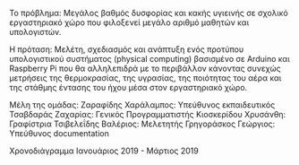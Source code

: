Το πρόβλημα: Mεγάλος βαθμός δυσφορίας και κακής υγιεινής σε σχολικό εργαστηριακό χώρο που φιλοξενεί μεγάλο αριθμό μαθητών και υπολογιστών.

Η πρόταση: Μελέτη, σχεδιασμός και ανάπτυξη ενός προτύπου υπολογιστικού συστήματος (physical computing) βασισμένο σε Arduino και Raspberry Pi που θα αλληλεπιδρά με το περιβάλλον κάνοντας συνεχώς μετρήσεις της θερμοκρασίας, της υγρασίας, της ποιότητας του αέρα και της στάθμης έντασης του ήχου μέσα στον εργαστηριακό χώρο.

Μέλη της ομάδας:
Ζαραφίδης Χαράλαμπος: Υπεύθυνος εκπαιδευτικός 
Τσαβδαράς Ζαχαρίας: Γενικός Προγραμματιστής
Κιοσκερίδου Χρυσάνθη: Γραφίστρια
Τσιβελεΐδης Βαλέριος: Μελετητής
Γρηγοράσκος Γεώργιος: Υπεύθυνος documentation

Χρονοδιάγραμμα
Ιανουάριος 2019 - Μάρτιος 2019
